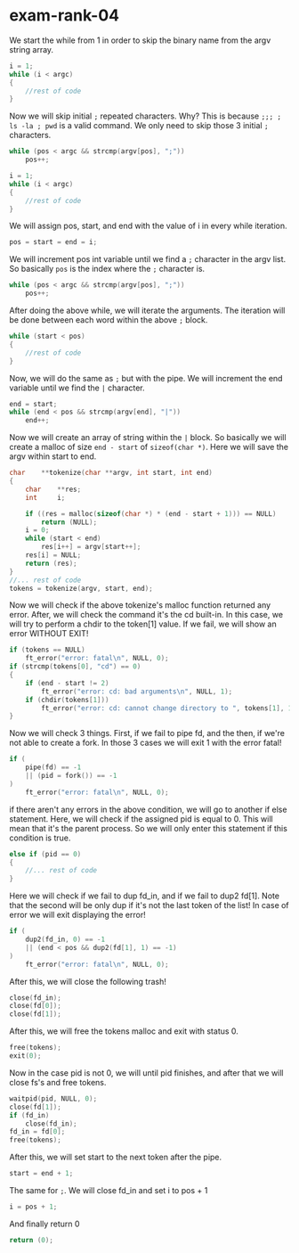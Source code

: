 # exam-rank-04

We start the while from 1 in order to skip the binary name from the argv string array.
```c
i = 1;
while (i < argc)
{
	//rest of code
}
```

Now we will skip initial `;` repeated characters. Why? This is because `;;; ; ls -la ; pwd` is a valid command. We only need to skip those 3 initial `;` characters.
```c
while (pos < argc && strcmp(argv[pos], ";"))
	pos++;
```

```c
i = 1;
while (i < argc)
{
	//rest of code
}
```

We will assign pos, start, and end with the value of i in every while iteration.
```c
pos = start = end = i;
```

We will increment pos int variable until we find a `;` character in the argv list. So basically `pos` is the index where the `;` character is.
```c
while (pos < argc && strcmp(argv[pos], ";"))
	pos++;
```

After doing the above while, we will iterate the arguments. The iteration will be done between each word within the above `;` block.
```c
while (start < pos)
{
	//rest of code
}
```

Now, we will do the same as `;` but with the pipe. We will increment the end variable until we find the `|` character.
```c
end = start;
while (end < pos && strcmp(argv[end], "|"))
	end++;
```

Now we will create an array of string within the `|` block. So basically we will create a malloc of size `end - start` of `sizeof(char *)`. Here we will save the argv within start to end.
```c
char	**tokenize(char **argv, int start, int end)
{
	char	**res;
	int		i;

	if ((res = malloc(sizeof(char *) * (end - start + 1))) == NULL)
		return (NULL);
	i = 0;
	while (start < end)
		res[i++] = argv[start++];
	res[i] = NULL;
	return (res);
}
//... rest of code
tokens = tokenize(argv, start, end);
```



Now we will check if the above tokenize's malloc function returned any error. After, we will check the command it's the cd built-in. In this case, we will try to perform a chdir to the token[1] value. If we fail, we will show an error WITHOUT EXIT!
```c
if (tokens == NULL)
	ft_error("error: fatal\n", NULL, 0);
if (strcmp(tokens[0], "cd") == 0)
{
	if (end - start != 2)
		ft_error("error: cd: bad arguments\n", NULL, 1);
	if (chdir(tokens[1]))
		ft_error("error: cd: cannot change directory to ", tokens[1], 1);
}
```

Now we will check 3 things. First, if we fail to pipe fd, and the then, if we're not able to create a fork. In those 3 cases we will exit 1 with the error fatal!
```c
if (
	pipe(fd) == -1
	|| (pid = fork()) == -1
)
	ft_error("error: fatal\n", NULL, 0);
```

if there aren't any errors in the above condition, we will go to another if else statement. Here, we will check if the assigned pid is equal to 0. This will mean that it's the parent process. So we will only enter this statement if this condition is true.
```c
else if (pid == 0)
{
	//... rest of code
}
```

Here we will check if we fail to dup fd_in, and if we fail to dup2 fd[1]. Note that the second will be only dup if it's not the last token of the list! In case of error we will exit displaying the error!
```c
if (
	dup2(fd_in, 0) == -1
	|| (end < pos && dup2(fd[1], 1) == -1)
)
	ft_error("error: fatal\n", NULL, 0);
```


After this, we will close the following trash!
```c
close(fd_in);
close(fd[0]);
close(fd[1]);
```

After this, we will free the tokens malloc and exit with status 0.
```c
free(tokens);
exit(0);
```

Now in the case pid is not 0, we will until pid finishes, and after that we will close fs's and free tokens.
```c
waitpid(pid, NULL, 0);
close(fd[1]);
if (fd_in)
	close(fd_in);
fd_in = fd[0];
free(tokens);
```

After this, we will set start to the next token after the pipe.
```c
start = end + 1;
```

The same for `;`. We will close fd_in and set i to pos + 1
```c
i = pos + 1;
```

And finally return 0
```c
return (0);
```
